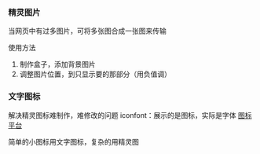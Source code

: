 ### 精灵图片
当网页中有过多图片，可将多张图合成一张图来传输

使用方法
1. 制作盒子，添加背景图片
2. 调整图片位置，到只显示要的那部分（用负值调）

### 文字图标
解决精灵图标难制作，难修改的问题
iconfont：展示的是图标，实际是字体
[图标平台](https://icomoon.io)

简单的小图标用文字图标，复杂的用精灵图